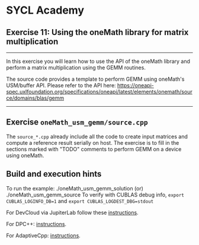 # SYCL Academy

## Exercise 11: Using the oneMath library for matrix multiplication
---

In this exercise you will learn how to use the API of the oneMath library and
perform a matrix multiplication using the GEMM routines.

The source code provides a template to perform GEMM using oneMath's USM/buffer
API. Please refer to the API here:
https://oneapi-spec.uxlfoundation.org/specifications/oneapi/latest/elements/onemath/source/domains/blas/gemm

---
## Exercise `oneMath_usm_gemm/source.cpp`

The `source_*.cpp` already include all the code to create input matrices and
compute a reference result serially on host. The exercise is to fill in the
sections marked with "TODO" comments to perform GEMM on a device using oneMath.

## Build and execution hints

To run the example: ./oneMath_usm_gemm_solution (or) ./oneMath_usm_gemm_source
To verify with CUBLAS debug info, `export CUBLAS_LOGINFO_DB=1` and `export CUBLAS_LOGDEST_DBG=stdout`

For DevCloud via JupiterLab follow these [instructions](../devcloudJupyter.md).

For DPC++: [instructions](../dpcpp.md).

For AdaptiveCpp: [instructions](../adaptivecpp.md).
